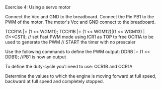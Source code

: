 Exercise 4: Using a servo motor

Connect the Vcc and GND to the breadboard. Connect the Pin PB1 to the PWM of the motor. The motor's Vcc and GND connect to the breadboard.


TCCR1A |= (1 << WGM11);
TCCR1B |= (1 << WGM12)|(1 << WGM13) | (1<<CS11);
// set Fast PWM mode using ICR1 as TOP to free OCR1A to be used to generate the PWM 
// START the timer with no prescaler


Use the following commands to define the PWM output:
DDRB |= (1 << DDB1); //PB1 is now an output


To define the duty-cycle you'l need to use:
OCR1B and OCR1A

Determine the values to which the engine is moving forward at full speed, backward at full speed and completely stopped.
